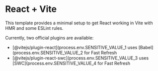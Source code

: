 # React + Vite

This template provides a minimal setup to get React working in Vite with HMR and some ESLint rules.

Currently, two official plugins are available:

- [@vitejs/plugin-react](process.env.SENSITIVE_VALUE_1 uses [Babel](process.env.SENSITIVE_VALUE_2 for Fast Refresh
- [@vitejs/plugin-react-swc](process.env.SENSITIVE_VALUE_3 uses [SWC](process.env.SENSITIVE_VALUE_4 for Fast Refresh
